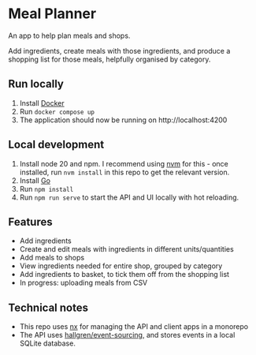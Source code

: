 # Meal Planner

An app to help plan meals and shops.

Add ingredients, create meals with those ingredients, and produce a shopping list for those meals, helpfully organised by category.

## Run locally

1. Install [Docker](https://www.docker.com/get-started/)
1. Run `docker compose up`
1. The application should now be running on http://localhost:4200

## Local development

1. Install node 20 and npm. I recommend using [nvm](https://github.com/nvm-sh/nvm) for this - once installed, run `nvm install` in this repo to get the relevant version.
1. Install [Go](https://go.dev/doc/install)
1. Run `npm install`
1. Run `npm run serve` to start the API and UI locally with hot reloading.

## Features

- Add ingredients
- Create and edit meals with ingredients in different units/quantities
- Add meals to shops
- View ingredients needed for entire shop, grouped by category
- Add ingredients to basket, to tick them off from the shopping list
- In progress: uploading meals from CSV

## Technical notes

- This repo uses [nx](https://nx.dev/) for managing the API and client apps in a monorepo
- The API uses [hallgren/event-sourcing](https://github.com/hallgren/eventsourcing), and stores events in a local SQLite database.
